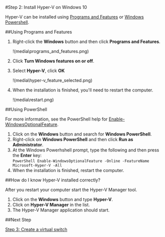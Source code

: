 #Step 2: Install Hyper-V on Windows 10

Hyper-V can be installed using [Programs and Features](#UsingProgramsandFeatures) or [Windows Powershell](#UsingPowerShell).

##Using Programs and Features

1.  Right-click the **Windows** button and then click **Programs and Features**.
    
    !(media\programs_and_features.png)
2.  Click **Turn Windows features on or off**.
3.  Select **Hyper-V**, click **OK**
    
    !(media\hyper-v_feature_selected.png)
4.  When the installation is finished, you'll need  to restart the computer.
    
    !(media\restart.png)

##Using PowerShell

For more information, see the PowerShell help for [Enable-WindowsOptionalFeature](https://technet.microsoft.com/library/hh852172.aspx).

1.  Click on the **Windows** button and search for **Windows PowerShell**.
2.  Right-click on **Windows PowerShell** and then click **Run as Administrator**.
3.  At the Windows Powerhshell prompt, type the following and then press the **Enter** key:  
    ` PowerShell
    Enable-WindowsOptionalFeature -Online -FeatureName Microsoft-Hyper-V -All
    `
4.  When the installation is finished, restart the computer.

##How do I know Hyper-V installed correctly?

After you restart your computer start the Hyper-V Manager tool.

1.  Click on the **Windows** button and type **Hyper-V**.
2.  Click on **Hyper-V Manager** in the list.
3.  The Hyper-V Manager application should start.

##Next Step

[Step 3: Create a virtual switch](walkthrough_virtual_switch.md)


